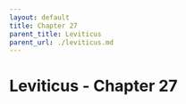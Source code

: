 ```yaml
---
layout: default
title: Chapter 27
parent_title: Leviticus
parent_url: ./leviticus.md
---
```


# Leviticus - Chapter 27
